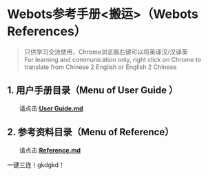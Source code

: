 # Webots参考手册<搬运>（Webots References）

>只供学习交流使用，Chrome浏览器右键可以将英译汉/汉译英<br>
>For learning and communication only, right click on Chrome to translate from Chinese 2 English or English 2 Chinese

## 1. 用户手册目录（Menu of User Guide ）
&emsp;&emsp;请点击:[**User Guide.md**](https://github.com/Beta-y/webots_references/blob/master/guide/menu.md)
  
## 2. 参考资料目录（Menu of Reference）
&emsp;&emsp;请点击:[**Reference.md**](https://github.com/Beta-y/webots_references/blob/master/reference/menu.md)

一键三连！gkdgkd！
  


